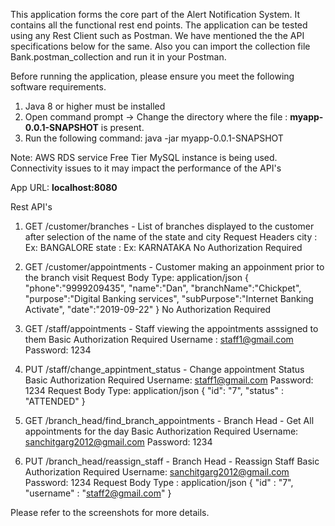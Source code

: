 This application forms the core part of the Alert Notification System. It contains all the functional rest end points.
The application can be tested using any Rest Client such as Postman. We have mentioned the the API specifications below for the same. Also you can import the collection file Bank.postman_collection and run it in your Postman.

Before running the application, please ensure you meet the following software requirements.
1. Java 8 or higher must be installed
2. Open command prompt -> Change the directory where the file : **myapp-0.0.1-SNAPSHOT** is present.
3. Run the following command:  java -jar myapp-0.0.1-SNAPSHOT

Note: AWS RDS service Free Tier MySQL instance is being used. Connectivity issues to it may impact the performance of the API's

App URL: **localhost:8080**

Rest API's
1.  GET /customer/branches  -  List of branches displayed to the customer after selection of the name of the state and city
    Request Headers
    city : <city-name> Ex: BANGALORE
    state : <state-name> Ex: KARNATAKA
    No Authorization Required

2.  GET /customer/appointments  -  Customer making an appoinment prior to the branch visit
    Request Body
    Type: application/json
    {
      "phone":"9999209435",
      "name":"Dan",
      "branchName":"Chickpet",
      "purpose":"Digital Banking services",
      "subPurpose":"Internet Banking Activate",
      "date":"2019-09-22"
    }
    No Authorization Required

3. GET /staff/appointments  - Staff viewing the appointments asssigned to them
   Basic Authorization Required
   Username : staff1@gmail.com
   Password: 1234
   
4. PUT /staff/change_appintment_status  -  Change appointment Status
   Basic Authorization Required
   Username: staff1@gmail.com
   Password: 1234
   Request Body
   Type: application/json
   {
	    "id": "7",
	    "status" : "ATTENDED"
   }

5. GET /branch_head/find_branch_appointments - Branch Head - Get All appointments for the day
   Basic Authorization Required
   Username: sanchitgarg2012@gmail.com
   Password: 1234
   
6. PUT /branch_head/reassign_staff  -  Branch Head - Reassign Staff
  Basic Authorization Required
   Username: sanchitgarg2012@gmail.com
   Password: 1234
   Request Body
   Type : application/json
   {
	    "id" : "7",
	    "username" : "staff2@gmail.com"
   }

Please refer to the screenshots for more details.
